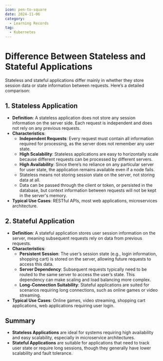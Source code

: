 ```yaml
---
icon: pen-to-square
date: 2024-11-06
category:
  - Learning Records
tag:
  - Kubernetes
---
```


# Difference Between Stateless and Stateful Applications

Stateless and stateful applications differ mainly in whether they store session data or state information between requests. Here’s a detailed comparison:

## 1. Stateless Application
- **Definition**: A stateless application does not store any session information on the server side. Each request is independent and does not rely on any previous requests.
- **Characteristics**:
    - **Independent Requests**: Every request must contain all information required for processing, as the server does not remember any user state.
    - **High Scalability**: Stateless applications are easy to horizontally scale because different requests can be processed by different servers.
    - **High Availability**: Since there’s no reliance on any particular server for user state, the application remains available even if a node fails.
    - Stateless means not storing session state on the server, not storing data at all.
    - Data can be passed through the client or token, or persisted in the database, but context information between requests will not be kept in the server's memory.
- **Typical Use Cases**: RESTful APIs, most web applications, microservices architecture.

## 2. Stateful Application
- **Definition**: A stateful application stores user session information on the server, meaning subsequent requests rely on data from previous requests.
- **Characteristics**:
    - **Persistent Session**: The user’s session state (e.g., login information, shopping cart) is stored on the server, allowing future requests to access this data.
    - **Server Dependency**: Subsequent requests typically need to be routed to the same server to access the user’s state. This dependency can make scaling and load balancing more complex.
    - **Long-Connection Suitability**: Stateful applications are suited for scenarios requiring long connections, such as online games or video streaming.
- **Typical Use Cases**: Online games, video streaming, shopping cart applications, web applications requiring user login.

## Summary
- **Stateless Applications** are ideal for systems requiring high availability and easy scalability, especially in microservice architectures.
- **Stateful Applications** are suitable for applications that need to track user state or require long sessions, though they generally have lower scalability and fault tolerance.



